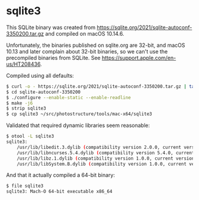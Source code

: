 # sqlite3

This SQLite binary was created from
<https://sqlite.org/2021/sqlite-autoconf-3350200.tar.gz> and compiled on macOS
10.14.6.

Unfortunately, the binaries published on sqlite.org are 32-bit, and macOS 10.13
and later complain about 32-bit binaries, so we can't use the precompiled
binaries from SQLite. See <https://support.apple.com/en-us/HT208436>.

Compiled using all defaults:

```sh
$ curl -o - https://sqlite.org/2021/sqlite-autoconf-3350200.tar.gz | tar xz
$ cd sqlite-autoconf-3350200
$ ./configure --enable-static --enable-readline
$ make -j6
$ strip sqlite3
$ cp sqlite3 ~/src/photostructure/tools/mac-x64/sqlite3
```

Validated that required dynamic libraries seem reasonable:

```sh
$ otool -L sqlite3
sqlite3:
	/usr/lib/libedit.3.dylib (compatibility version 2.0.0, current version 3.0.0)
	/usr/lib/libncurses.5.4.dylib (compatibility version 5.4.0, current version 5.4.0)
	/usr/lib/libz.1.dylib (compatibility version 1.0.0, current version 1.2.5)
	/usr/lib/libSystem.B.dylib (compatibility version 1.0.0, current version 1226.10.1)
```

And that it actually compiled a 64-bit binary:

```sh
$ file sqlite3
sqlite3: Mach-O 64-bit executable x86_64
```
